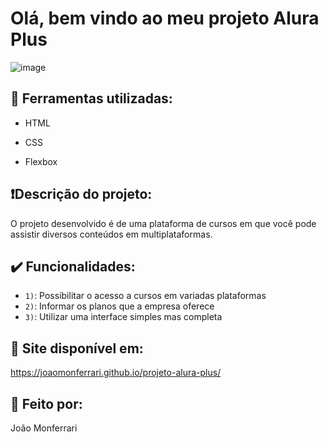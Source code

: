 # Olá, bem vindo ao meu projeto Alura Plus

![image](https://github.com/user-attachments/assets/b52cadae-7a18-41de-9b1f-4ed5523f3f69)

## :hammer: Ferramentas utilizadas:

* HTML
  
* CSS
  
* Flexbox

## ❗Descrição do projeto:

O projeto desenvolvido é de uma plataforma de cursos em que você pode assistir diversos conteúdos em multiplataformas.  

## ✔️ Funcionalidades:

- `1)`: Possibilitar o acesso a cursos em variadas plataformas
- `2)`: Informar os planos que a empresa oferece
- `3)`: Utilizar uma interface simples mas completa

## 🔗 Site disponível em:

https://joaomonferrari.github.io/projeto-alura-plus/

## 🔧 Feito por:

João Monferrari
